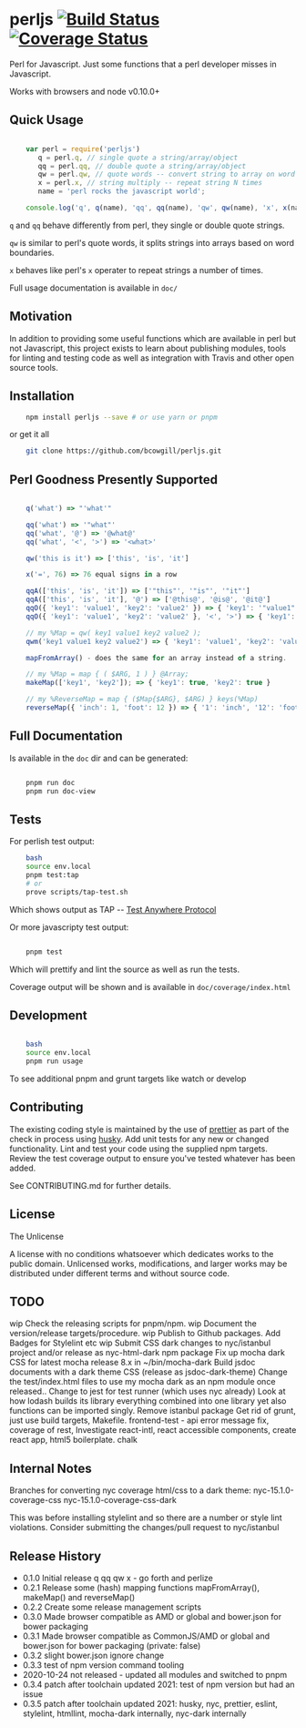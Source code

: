 perljs [![Build Status](https://travis-ci.org/bcowgill/perljs.svg?branch=master)](https://travis-ci.org/bcowgill/perljs) [![Coverage Status](https://coveralls.io/repos/github/bcowgill/perljs/badge.svg?branch=master)](https://coveralls.io/github/bcowgill/perljs?branch=master)
======

Perl for Javascript. Just some functions that a perl developer misses in Javascript.

Works with browsers and node v0.10.0+


## Quick Usage

```javascript

	var perl = require('perljs')
	   q = perl.q, // single quote a string/array/object
	   qq = perl.qq, // double quote a string/array/object
	   qw = perl.qw, // quote words -- convert string to array on word boundaries
	   x = perl.x, // string multiply -- repeat string N times
	   name = 'perl rocks the javascript world';

	console.log('q', q(name), 'qq', qq(name), 'qw', qw(name), 'x', x(name + '\n', 3));
```

`q` and `qq` behave differently from perl, they single or double quote strings.

`qw` is similar to perl's quote words, it splits strings into arrays based on word boundaries.

`x` behaves like perl's `x` operater to repeat strings a number of times.

Full usage documentation is available in `doc/`

## Motivation

In addition to providing some useful functions which are available in perl but not Javascript, this project exists to learn about publishing modules, tools for linting and testing code as well as integration with Travis and other open source tools.

## Installation

```bash
	npm install perljs --save # or use yarn or pnpm
```

or get it all

```bash
	git clone https://github.com/bcowgill/perljs.git
```

## Perl Goodness Presently Supported

```javascript

	q('what') => "'what'"

	qq('what') => '"what"'
	qq('what', '@') => '@what@'
	qq('what', '<', '>') => '<what>'

	qw('this is it') => ['this', 'is', 'it']

	x('=', 76) => 76 equal signs in a row

	qqA(['this', 'is', 'it']) => ['"this"', '"is"', '"it"']
	qqA(['this', 'is', 'it'], '@') => ['@this@', '@is@', '@it@']
	qqO({ 'key1': 'value1', 'key2': 'value2' }) => { 'key1': '"value1"', 'key2': '"value2"' }
	qqO({ 'key1': 'value1', 'key2': 'value2' }, '<', '>') => { 'key1': '<value1>', 'key2': '<value2>' }

	// my %Map = qw( key1 value1 key2 value2 );
	qwm('key1 value1 key2 value2') => { 'key1': 'value1', 'key2': 'value2' }

	mapFromArray() - does the same for an array instead of a string.

	// my %Map = map { ( $ARG, 1 ) } @Array;
	makeMap(['key1', 'key2']); => { 'key1': true, 'key2': true }

	// my %ReverseMap = map { ($Map{$ARG}, $ARG) } keys(%Map)
	reverseMap({ 'inch': 1, 'foot': 12 }) => { '1': 'inch', '12': 'foot' }
```

## Full Documentation

Is available in the `doc` dir and can be generated:

```bash

	pnpm run doc
	pnpm run doc-view
```

## Tests

For perlish test output:

```bash
	bash
	source env.local
	pnpm test:tap
	# or
	prove scripts/tap-test.sh
```

Which shows output as TAP -- [Test Anywhere Protocol](http://testanything.org/)

Or more javascripty test output:

```bash

	pnpm test
```

Which will prettify and lint the source as well as run the tests.

Coverage output will be shown and is available in `doc/coverage/index.html`

## Development

```bash

	bash
	source env.local
	pnpm run usage
```

To see additional pnpm and grunt targets like watch or develop

## Contributing

The existing coding style is maintained by the use of [prettier](https://www.npmjs.com/package/prettier) as part of the check in process using [husky](https://www.npmjs.com/package/husky).
Add unit tests for any new or changed functionality. Lint and test your code using the supplied npm targets.
Review the test coverage output to ensure you've tested whatever has been added.

See CONTRIBUTING.md for further details.

## License

The Unlicense

A license with no conditions whatsoever which dedicates works to the public domain. Unlicensed works, modifications, and larger works may be distributed under different terms and without source code.

## TODO

wip Check the releasing scripts for pnpm/npm.
wip Document the version/release targets/procedure.
wip Publish to Github packages.
Add Badges for Stylelint etc
wip Submit CSS dark changes to nyc/istanbul project and/or release as nyc-html-dark npm package
Fix up mocha dark CSS for latest mocha release 8.x in ~/bin/mocha-dark
Build jsdoc documents with a dark theme CSS (release as jsdoc-dark-theme)
Change the test/index.html files to use my mocha dark as an npm module once released..
Change to jest for test runner (which uses nyc already)
Look at how lodash builds its library everything combined into one library yet also functions can be imported singly.
Remove istanbul package
Get rid of grunt, just use build targets, Makefile.
frontend-test - api error message fix, coverage of rest, Investigate react-intl, react accessible components, create react app, html5 boilerplate. chalk


## Internal Notes

Branches for converting nyc coverage html/css to a dark theme:
nyc-15.1.0-coverage-css
nyc-15.1.0-coverage-css-dark

This was before installing stylelint and so there are a number or style lint violations.
Consider submitting the changes/pull request to nyc/istanbul

## Release History

* 0.1.0 Initial release q qq qw x - go forth and perlize
* 0.2.1 Release some (hash) mapping functions mapFromArray(), makeMap() and reverseMap()
* 0.2.2 Create some release management scripts
* 0.3.0 Made browser compatible as AMD or global and bower.json for bower packaging
* 0.3.1 Made browser compatible as CommonJS/AMD or global and bower.json for bower packaging (private: false)
* 0.3.2 slight bower.json ignore change
* 0.3.3 test of npm version command tooling
* 2020-10-24 not released - updated all modules and switched to pnpm
* 0.3.4 patch after toolchain updated 2021: test of npm version but had an issue
* 0.3.5 patch after toolchain updated 2021: husky, nyc, prettier, eslint, stylelint, htmllint, mocha-dark internally, nyc-dark internally
